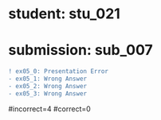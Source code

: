 # student: stu_021
# submission: sub_007

```diff
! ex05_0: Presentation Error
- ex05_1: Wrong Answer
- ex05_2: Wrong Answer
- ex05_3: Wrong Answer
```
#incorrect=4
#correct=0
